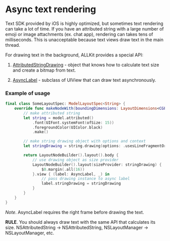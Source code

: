 # Async text rendering

Text SDK provided by iOS is highly optimized, but sometimes text rendering can take a lot of time.
If you have an attributed string with a large number of emoji or image attachments (ex. chat app), rendering can takes tens of milliseconds.
This is unacceptable because text views draw text in the main thread.

For drawing text in the background, ALLKit provides a special API:

1. [AttributedStringDrawing](../Sources/Support/AttributedStringDrawing.swift) - object that knows how to calculate text size and create a bitmap from text.

2. [AsyncLabel](../Sources/Support/AsyncLabel.swift) - subclass of UIView that can draw text asynchronously.

### Example of usage

```swift
final class SomeLayoutSpec: ModelLayoutSpec<String> {
    override func makeNodeWith(boundingDimensions: LayoutDimensions<CGFloat>) -> LayoutNodeConvertible {
        // make attributed string
        let string = model.attributed()
            .font(UIFont.systemFont(ofSize: 15))
            .foregroundColor(UIColor.black)
            .make()

        // make string drawing object with options and context
        let stringDrawing = string.drawing(options: .usesLineFragmentOrigin, context: nil)

        return LayoutNodeBuilder().layout().body {
            // use drawing object as size provider
            LayoutNodeBuilder().layout(sizeProvider: stringDrawing) {
                $0.margin(.all(16))
            }.view { (label: AsyncLabel, _) in
                // pass drawing instance to async label
                label.stringDrawing = stringDrawing
            }
        }
    }
}
```

*Note*. AsyncLabel requires the right frame before drawing the text.

**RULE**. You should always draw text with the same API that calculates its size. NSAttributedString -> NSAttributedString, NSLayoutManager -> NSLayoutManager, etc.
